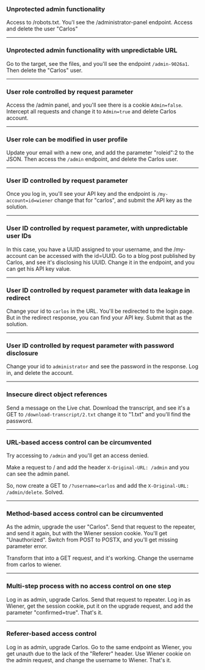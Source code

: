 ### Unprotected admin functionality

Access to /robots.txt. You'l see the /administrator-panel endpoint. Access and delete the user "Carlos"

---
### Unprotected admin functionality with unpredictable URL

Go to the target, see the files, and you'll see the endpoint `/admin-9026a1`. Then delete the "Carlos" user.

---
### User role controlled by request parameter

Access the /admin panel, and you'll see there is a cookie `Admin=false`. Intercept all requests and change it to `Admin=true` and delete Carlos account.

---
### User role can be modified in user profile

Update your email with a new one, and add the parameter "roleid":2 to the JSON. Then access the `/admin` endpoint, and delete the Carlos user. 

---
### User ID controlled by request parameter

Once you log in, you'll see your API key and the endpoint is `/my-account=id=wiener` change that for "carlos", and submit the API key as the solution.

---
### User ID controlled by request parameter, with unpredictable user IDs

In this case, you have a UUID assigned to your username, and the /my-account can be accessed with the id=UUID. 
Go to a blog post published by Carlos, and see it's disclosing his UUID. Change it in the endpoint, and you can get his API key value. 

---
### User ID controlled by request parameter with data leakage in redirect

Change your id to `carlos` in the URL. You'll be redirected to the login page. But in the redirect response, you can find your API key. Submit that as the solution. 

---
### User ID controlled by request parameter with password disclosure

Change your id to `administrator` and see the password in the response. Log in, and delete the account.

---
### Insecure direct object references

Send a message on the Live chat. Download the transcript, and see it's a GET to `/download-transcript/2.txt` change it to "1.txt" and you'll find the password.

---
### URL-based access control can be circumvented

Try accessing to `/admin` and you'll get an access denied. 

Make a request to / and add the header `X-Original-URL: /admin` and you can see the admin panel. 

So, now create a GET to `/?username=carlos` and add the `X-Original-URL: /admin/delete`. Solved.

---
### Method-based access control can be circumvented

As the admin, upgrade the user "Carlos". Send that request to the repeater, and send it again, but with the Wiener session cookie. 
You'll get "Unauthorized". Switch from POST to POSTX, and you'll get missing parameter error. 

Transform that into a GET request, and it's working. Change the username from carlos to wiener. 

---
### Multi-step process with no access control on one step

Log in as admin, upgrade Carlos. Send that request to repeater. 
Log in as Wiener, get the session cookie, put it on the upgrade request, and add the parameter "confirmed=true". That's it.

---
### Referer-based access control

Log in as admin, upgrade Carlos. Go to the same endpoint as Wiener, you get unauth due to the lack of the "Referer" header. 
Use Wiener cookie on the admin request, and change the username to Wiener. That's it.

